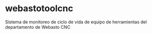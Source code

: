 # webastotoolcnc
Sistema de monitoreo de ciclo de vida de equipo de herramientas del departamento de Webasto CNC
